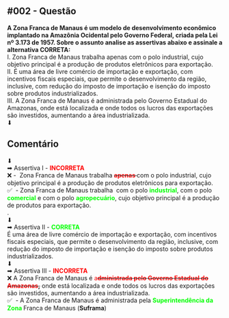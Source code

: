 <head>
  <meta charset="UTF-8">
  <meta name="description" content="A Zona Franca de Manaus é um modelo de desenvolvimento econômico implantado na Amazônia Ocidental pelo Governo Federal, criada pela Lei nº 3.173 de 1957. Sobre o assunto analise as assertivas abaixo e assinale a alternativa CORRETA">
  <meta name="keywords" content="geografia, amazonas, zonafranca">
  <meta name="author" content="jonathasborges">
  <meta name="viewport" content="width=device-width, initial-scale=1.0">
</head>

<div data-pm-slice="1 1 []" data-en-clipboard="true">
<div data-pm-slice="1 1 []" data-en-clipboard="true">
<h2 data-pm-slice="1 1 []" data-en-clipboard="true"><b>#002 - Quest&atilde;o</b></h2>
<div><b>A Zona Franca de Manaus &eacute; um modelo de desenvolvimento econ&ocirc;mico implantado na Amaz&ocirc;nia Ocidental pelo Governo Federal, criada pela Lei n&ordm; 3.173 de 1957. Sobre o assunto analise as assertivas abaixo e assinale a alternativa CORRETA:</b></div>
<div><b></b></div>
<div><span>I. Zona Franca de Manaus trabalha apenas com o polo industrial, cujo objetivo principal &eacute; a produ&ccedil;&atilde;o de produtos eletr&ocirc;nicos para exporta&ccedil;&atilde;o.</span></div>
<div><span></span></div>
<div><span>II. &Eacute; uma &aacute;rea de livre com&eacute;rcio de importa&ccedil;&atilde;o e exporta&ccedil;&atilde;o, com incentivos fiscais especiais, que permite o desenvolvimento da regi&atilde;o, inclusive, com redu&ccedil;&atilde;o do imposto de importa&ccedil;&atilde;o e isen&ccedil;&atilde;o do imposto sobre produtos industrializados.</span></div>
<div><span></span></div>
<div><span>III. A Zona Franca de Manaus &eacute; administrada pelo Governo Estadual do Amazonas, onde est&aacute; localizada e onde todos os lucros das exporta&ccedil;&otilde;es s&atilde;o investidos, aumentando a &aacute;rea industrializada.</span></div>
<div>⬇</div>
<h2><b>Coment&aacute;rio</b></h2>
</div>
<div data-pm-slice="1 1 []" data-en-clipboard="true">⬇</div>
<div><span> ➡ Assertiva I - </span><span style="color: #ff0000;"><b>INCORRETA</b></span><span> </span></div>
<div>❌ -<span>&nbsp; Zona Franca de Manaus trabalha&nbsp;</span><b><span><s><span style="color: #ff0000;">apenas</span>&nbsp;</s></span></b><span>com o polo industrial, cujo objetivo principal &eacute; a produ&ccedil;&atilde;o de produtos eletr&ocirc;nicos para exporta&ccedil;&atilde;o.</span></div>
<div>✅&nbsp; - <span>Zona Franca de Manaus trabalha&nbsp; com o polo </span><span style="color: #00ff00;"><b><span>industrial</span></b></span><span>, com o polo </span><span style="color: #00ff00;"><b><span>comercial</span></b></span><span> e com o polo </span><span style="color: #00ff00;"><b><span>agropecu&aacute;rio</span></b></span><span>, cujo objetivo principal &eacute; a produ&ccedil;&atilde;o de produtos para exporta&ccedil;&atilde;o.</span></div>
<div>.</div>
<div>⬇</div>
<div><span> ➡ Assertiva II - </span><span style="color: #00ff00;"><b><span>CORRETA</span></b></span><span> </span></div>
<div>&Eacute; uma &aacute;rea de livre com&eacute;rcio de importa&ccedil;&atilde;o e exporta&ccedil;&atilde;o, com incentivos fiscais especiais, que permite o desenvolvimento da regi&atilde;o, inclusive, com redu&ccedil;&atilde;o do imposto de importa&ccedil;&atilde;o e isen&ccedil;&atilde;o do imposto sobre produtos industrializados.</div>
<div>⬇</div>
<div><span> ➡ Assertiva III - </span><span style="color: #ff0000;"><b>INCORRETA</b></span></div>
<div>❌ <span> A Zona Franca de Manaus &eacute; <span style="color: #ff0000;">a</span></span><b><span><s><span style="color: #ff0000;">dministrada pelo Governo Estadual do Amazonas</span>,</s></span></b><span> onde est&aacute; localizada e onde todos os lucros das exporta&ccedil;&otilde;es s&atilde;o investidos, aumentando a &aacute;rea industrializada.</span></div>
<div>✅&nbsp; - A Zona Franca de Manaus &eacute; administrada pela <span style="color: #00ff00;"><b><span>Superintend&ecirc;ncia da Zona </span></b></span>Franca de Manaus (<b><span>Suframa</span></b>)</div>
</div>
<div></div>
